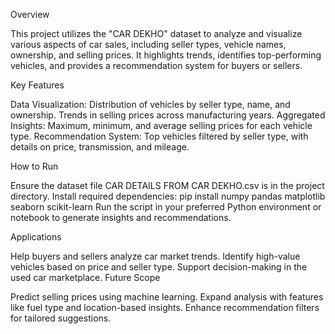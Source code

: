 Overview

This project utilizes the "CAR DEKHO" dataset to analyze and visualize various aspects of car sales, including seller types, vehicle names, ownership, and selling prices. It highlights trends, identifies top-performing vehicles, and provides a recommendation system for buyers or sellers.

Key Features

Data Visualization:
Distribution of vehicles by seller type, name, and ownership.
Trends in selling prices across manufacturing years.
Aggregated Insights:
Maximum, minimum, and average selling prices for each vehicle type.
Recommendation System:
Top vehicles filtered by seller type, with details on price, transmission, and mileage.

How to Run

Ensure the dataset file CAR DETAILS FROM CAR DEKHO.csv is in the project directory.
Install required dependencies:
pip install numpy pandas matplotlib seaborn scikit-learn
Run the script in your preferred Python environment or notebook to generate insights and recommendations.

Applications

Help buyers and sellers analyze car market trends.
Identify high-value vehicles based on price and seller type.
Support decision-making in the used car marketplace.
Future Scope

Predict selling prices using machine learning.
Expand analysis with features like fuel type and location-based insights.
Enhance recommendation filters for tailored suggestions.



